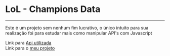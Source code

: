 # LoL - Champions Data
***
 Este é um projeto sem nenhum fim lucrativo, o único intuito para sua realização foi para estudar mais como manipular API's com Javascript

 Link para [Api utilizada](https://api-lol.herokuapp.com)<br>
 Link para o [meu projeto](https://jeanluca999.github.io/LoL-Champions-Data/)

